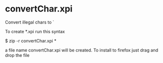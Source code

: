 convertChar.xpi
===============

Convert illegal chars to `

To create *.xpi run this syntax

$ zip -r convertChar.xpi *

a file name convertChar.xpi will be created. To install
to firefox just drag and drop the file
